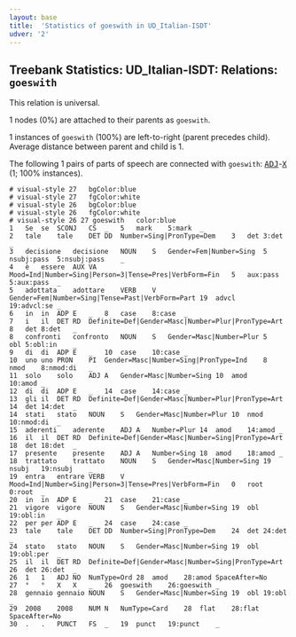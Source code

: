 ```yaml
---
layout: base
title:  'Statistics of goeswith in UD_Italian-ISDT'
udver: '2'
---
```


## Treebank Statistics: UD_Italian-ISDT: Relations: `goeswith`

This relation is universal.

1 nodes (0%) are attached to their parents as `goeswith`.

1 instances of `goeswith` (100%) are left-to-right (parent precedes child).
Average distance between parent and child is 1.

The following 1 pairs of parts of speech are connected with `goeswith`: <tt><a href="it_isdt-pos-ADJ.html">ADJ</a></tt>-<tt><a href="it_isdt-pos-X.html">X</a></tt> (1; 100% instances).


~~~ conllu
# visual-style 27	bgColor:blue
# visual-style 27	fgColor:white
# visual-style 26	bgColor:blue
# visual-style 26	fgColor:white
# visual-style 26 27 goeswith	color:blue
1	Se	se	SCONJ	CS	_	5	mark	5:mark	_
2	tale	tale	DET	DD	Number=Sing|PronType=Dem	3	det	3:det	_
3	decisione	decisione	NOUN	S	Gender=Fem|Number=Sing	5	nsubj:pass	5:nsubj:pass	_
4	è	essere	AUX	VA	Mood=Ind|Number=Sing|Person=3|Tense=Pres|VerbForm=Fin	5	aux:pass	5:aux:pass	_
5	adottata	adottare	VERB	V	Gender=Fem|Number=Sing|Tense=Past|VerbForm=Part	19	advcl	19:advcl:se	_
6	in	in	ADP	E	_	8	case	8:case	_
7	i	il	DET	RD	Definite=Def|Gender=Masc|Number=Plur|PronType=Art	8	det	8:det	_
8	confronti	confronto	NOUN	S	Gender=Masc|Number=Plur	5	obl	5:obl:in	_
9	di	di	ADP	E	_	10	case	10:case	_
10	uno	uno	PRON	PI	Gender=Masc|Number=Sing|PronType=Ind	8	nmod	8:nmod:di	_
11	solo	solo	ADJ	A	Gender=Masc|Number=Sing	10	amod	10:amod	_
12	di	di	ADP	E	_	14	case	14:case	_
13	gli	il	DET	RD	Definite=Def|Gender=Masc|Number=Plur|PronType=Art	14	det	14:det	_
14	stati	stato	NOUN	S	Gender=Masc|Number=Plur	10	nmod	10:nmod:di	_
15	aderenti	aderente	ADJ	A	Number=Plur	14	amod	14:amod	_
16	il	il	DET	RD	Definite=Def|Gender=Masc|Number=Sing|PronType=Art	18	det	18:det	_
17	presente	presente	ADJ	A	Number=Sing	18	amod	18:amod	_
18	trattato	trattato	NOUN	S	Gender=Masc|Number=Sing	19	nsubj	19:nsubj	_
19	entra	entrare	VERB	V	Mood=Ind|Number=Sing|Person=3|Tense=Pres|VerbForm=Fin	0	root	0:root	_
20	in	in	ADP	E	_	21	case	21:case	_
21	vigore	vigore	NOUN	S	Gender=Masc|Number=Sing	19	obl	19:obl:in	_
22	per	per	ADP	E	_	24	case	24:case	_
23	tale	tale	DET	DD	Number=Sing|PronType=Dem	24	det	24:det	_
24	stato	stato	NOUN	S	Gender=Masc|Number=Sing	19	obl	19:obl:per	_
25	il	il	DET	RD	Definite=Def|Gender=Masc|Number=Sing|PronType=Art	26	det	26:det	_
26	1	1	ADJ	NO	NumType=Ord	28	amod	28:amod	SpaceAfter=No
27	°	°	X	X	_	26	goeswith	26:goeswith	_
28	gennaio	gennaio	NOUN	S	Gender=Masc|Number=Sing	19	obl	19:obl	_
29	2008	2008	NUM	N	NumType=Card	28	flat	28:flat	SpaceAfter=No
30	.	.	PUNCT	FS	_	19	punct	19:punct	_

~~~


